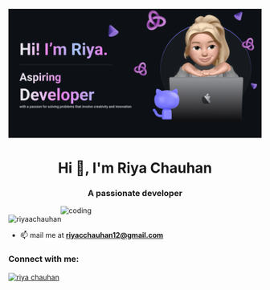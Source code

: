 ![ logo](https://github.com/RiyaaChauhan/RiyaaChauhan/blob/main/banner.png)

<h1 align="center">Hi 👋, I'm Riya Chauhan</h1>
<h3 align="center">A passionate developer</h3>

<img align="right" alt="coding" width="400" src="https://media.tenor.com/CzdMW7wnLn8AAAAC/coding.gif ">

<p align="left"> <img src="https://komarev.com/ghpvc/?username=riyaachauhan&label=Profile%20views&color=0e75b6&style=flat" alt="riyaachauhan" /> </p>

- 📫 mail me at **riyacchauhan12@gmail.com**

<h3 align="left">Connect with me:</h3>
<p align="left">
<a href="https://www.linkedin.com/in/riya-chauhan-624882280/" target="blank"><img align="center" src="https://raw.githubusercontent.com/rahuldkjain/github-profile-readme-generator/master/src/images/icons/Social/linked-in-alt.svg" alt="riya chauhan" height="30" width="40" /></a>
</p>
